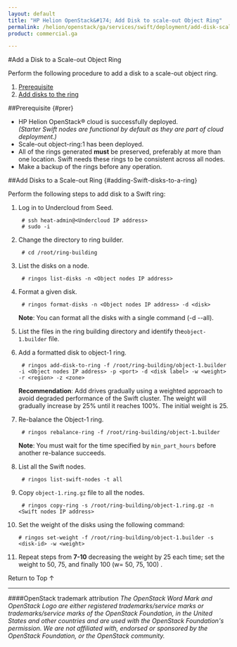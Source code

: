 ```yaml
---
layout: default
title: "HP Helion OpenStack&#174; Add Disk to scale-out Object Ring"
permalink: /helion/openstack/ga/services/swift/deployment/add-disk-scale-out/
product: commercial.ga

---
```

<!--UNDER REVISION-->

<script>

function PageRefresh {
onLoad="window.refresh"
}

PageRefresh();

</script>

<!---
<p style="font-size: small;"> <a href="/helion/openstack/ga/services/object/swift/expand-cluster/">&#9664; PREV</a> | <a href=" /helion/openstack/ga/services/object/swift/expand-cluster/">&#9650; UP</a> | <a href="/helion/openstack/ga/services/swift/deployment/add-disk-starter/"> NEXT &#9654</a> </p> --->


#Add a Disk to a Scale-out Object Ring

Perform the following procedure to add a disk to a scale-out object ring. 

1. [Prerequisite](#prer)
2. [Add disks to the ring](#adding-Swift-disks-to-a-ring)

##Prerequisite {#prer}

* HP Helion OpenStack&#174; cloud is successfully deployed.<br>*(Starter Swift nodes are functional by default as they are part of cloud deployment.)*
* Scale-out object-ring:1 has been deployed.
*  All of the rings generated **must** be preserved, preferably at more than one location. Swift needs these rings to be consistent across all nodes.
* Make a backup of the rings before any operation.

##Add Disks to a Scale-out Ring {#adding-Swift-disks-to-a-ring}

Perform the following steps to add disk to a Swift ring:


1. Log in to Undercloud from Seed. 

		# ssh heat-admin@<Undercloud IP address> 
		# sudo -i

2. Change the directory to ring builder.

		# cd /root/ring-building

3. List the disks on a node.

		# ringos list-disks -n <Object nodes IP address> 

4. Format a given disk.

		# ringos format-disks -n <Object nodes IP address> -d <disk>


	**Note**: You can format all the disks with a single command (-d --all).

5. List the files in the ring building directory and identify the`object-1.builder` file.

6. Add a formatted disk to object-1 ring.

		# ringos add-disk-to-ring -f /root/ring-building/object-1.builder -i <Object nodes IP address> -p <port> -d <disk label> -w <weight> -r <region> -z <zone>
	
	**Recommendation**: 
	Add drives gradually using a weighted approach to avoid degraded performance of the Swift cluster. The weight will gradually increase by 25% until it reaches 100%. The initial weight is 25.

7. Re-balance the Object-1 ring.
    
    	# ringos rebalance-ring -f /root/ring-building/object-1.builder
	
	**Note**: You must wait for the time specified by `min_part_hours` before another re-balance succeeds.	

8. List all the Swift nodes. 


    	# ringos list-swift-nodes -t all

			
9. Copy `object-1.ring.gz` file to all the nodes.
    
    	# ringos copy-ring -s /root/ring-building/object-1.ring.gz -n <Swift nodes IP address>
	

10. Set the weight of the disks using the following command:

    	# ringos set-weight -f /root/ring-building/object-1.builder -s <disk-id> -w <weight>

 
11. Repeat steps from **7-10** decreasing the weight by 25 each time; set the weight to 50, 75, and finally 100 (w= 50, 75, 100) .

<a href="#top" style="padding:14px 0px 14px 0px; text-decoration: none;"> Return to Top &#8593; </a>

----
####OpenStack trademark attribution
*The OpenStack Word Mark and OpenStack Logo are either registered trademarks/service marks or trademarks/service marks of the OpenStack Foundation, in the United States and other countries and are used with the OpenStack Foundation's permission. We are not affiliated with, endorsed or sponsored by the OpenStack Foundation, or the OpenStack community.*

 
